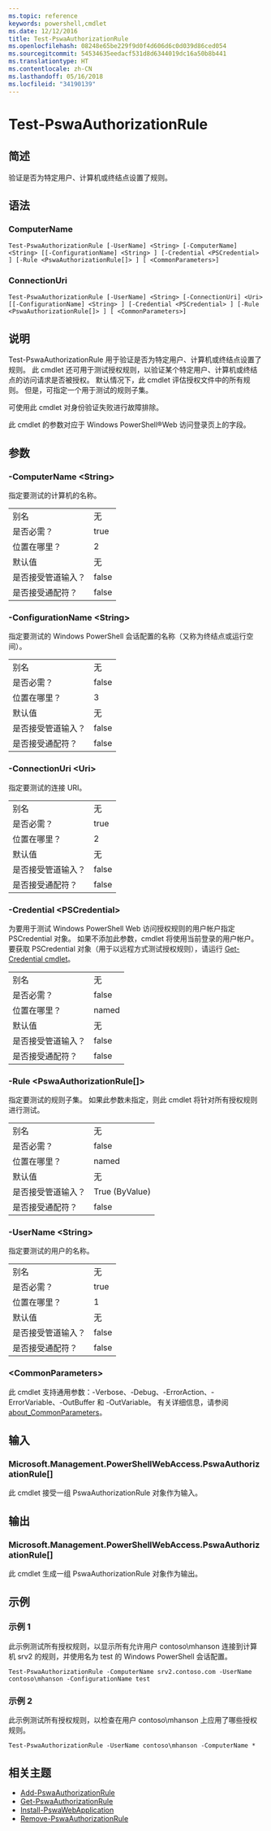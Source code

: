 ```yaml
---
ms.topic: reference
keywords: powershell,cmdlet
ms.date: 12/12/2016
title: Test-PswaAuthorizationRule
ms.openlocfilehash: 08248e65be229f9d0f4d606d6c0d039d86ced054
ms.sourcegitcommit: 54534635eedacf531d8d6344019dc16a50b8b441
ms.translationtype: HT
ms.contentlocale: zh-CN
ms.lasthandoff: 05/16/2018
ms.locfileid: "34190139"
---
```

# <a name="test-pswaauthorizationrule"></a>Test-PswaAuthorizationRule

## <a name="synopsis"></a>简述

验证是否为特定用户、计算机或终结点设置了规则。

## <a name="syntax"></a>语法

### <a name="computername"></a>ComputerName
```
Test-PswaAuthorizationRule [-UserName] <String> [-ComputerName] <String> [[-ConfigurationName] <String> ] [-Credential <PSCredential> ] [-Rule <PswaAuthorizationRule[]> ] [ <CommonParameters>]
```

### <a name="connectionuri"></a>ConnectionUri
```
Test-PswaAuthorizationRule [-UserName] <String> [-ConnectionUri] <Uri> [[-ConfigurationName] <String> ] [-Credential <PSCredential> ] [-Rule <PswaAuthorizationRule[]> ] [ <CommonParameters>]
```

## <a name="description"></a>说明

Test-PswaAuthorizationRule 用于验证是否为特定用户、计算机或终结点设置了规则。
此 cmdlet 还可用于测试授权规则，以验证某个特定用户、计算机或终结点的访问请求是否被授权。
默认情况下，此 cmdlet 评估授权文件中的所有规则。
但是，可指定一个用于测试的规则子集。

可使用此 cmdlet 对身份验证失败进行故障排除。

此 cmdlet 的参数对应于 Windows PowerShell®Web 访问登录页上的字段。

## <a name="parameters"></a>参数

### <a name="-computername-ltstringgt"></a>-ComputerName &lt;String&gt;

指定要测试的计算机的名称。

|||
|-|-|
| 别名                              | 无                                 |
| 是否必需？                            | true                                 |
| 位置在哪里？                            | 2                                    |
| 默认值                        | 无                                 |
| 是否接受管道输入？               | false                                |
| 是否接受通配符？          | false                                |

### <a name="-configurationname-ltstringgt"></a>-ConfigurationName &lt;String&gt;

指定要测试的 Windows PowerShell 会话配置的名称（又称为终结点或运行空间）。

|||
|-|-|
| 别名                              | 无                                 |
| 是否必需？                            | false                                |
| 位置在哪里？                            | 3                                    |
| 默认值                        | 无                                 |
| 是否接受管道输入？               | false                                |
| 是否接受通配符？          | false                                |

### <a name="-connectionuri-lturigt"></a>-ConnectionUri &lt;Uri&gt;

指定要测试的连接 URI。

|||
|-|-|
| 别名                              | 无                                 |
| 是否必需？                            | true                                 |
| 位置在哪里？                            | 2                                    |
| 默认值                        | 无                                 |
| 是否接受管道输入？               | false                                |
| 是否接受通配符？          | false                                |

### <a name="-credential-ltpscredentialgt"></a>-Credential &lt;PSCredential&gt;

为要用于测试 Windows PowerShell Web 访问授权规则的用户帐户指定 PSCredential 对象。 如果不添加此参数，cmdlet 将使用当前登录的用户帐户。 要获取 PSCredential 对象（用于以远程方式测试授权规则），请运行 [Get-Credential cmdlet](http://go.microsoft.com/fwlink/?LinkID=293936)。

|||
|-|-|
| 别名                              | 无                                 |
| 是否必需？                            | false                                |
| 位置在哪里？                            | named                                |
| 默认值                        | 无                                 |
| 是否接受管道输入？               | false                                |
| 是否接受通配符？          | false                                |

### <a name="-rule-ltpswaauthorizationrulegt"></a>-Rule &lt;PswaAuthorizationRule\[\]&gt;

指定要测试的规则子集。 如果此参数未指定，则此 cmdlet 将针对所有授权规则进行测试。

|||
|-|-|
| 别名                              | 无                                 |
| 是否必需？                            | false                                |
| 位置在哪里？                            | named                                |
| 默认值                        | 无                                 |
| 是否接受管道输入？               | True (ByValue)                       |
| 是否接受通配符？          | false                                |

### <a name="-username-ltstringgt"></a>-UserName &lt;String&gt;

指定要测试的用户的名称。

|||
|-|-|
| 别名                              | 无                                 |
| 是否必需？                            | true                                 |
| 位置在哪里？                            | 1                                    |
| 默认值                        | 无                                 |
| 是否接受管道输入？               | false                                |
| 是否接受通配符？          | false                                |

### <a name="ltcommonparametersgt"></a>&lt;CommonParameters&gt;

此 cmdlet 支持通用参数：-Verbose、-Debug、-ErrorAction、-ErrorVariable、-OutBuffer 和 -OutVariable。
有关详细信息，请参阅 [about_CommonParameters](http://go.microsoft.com/fwlink/p/?LinkID=113216)。

## <a name="inputs"></a>输入

### <a name="microsoftmanagementpowershellwebaccesspswaauthorizationrule"></a>Microsoft.Management.PowerShellWebAccess.PswaAuthorizationRule\[\]

此 cmdlet 接受一组 PswaAuthorizationRule 对象作为输入。

## <a name="outputs"></a>输出

### <a name="microsoftmanagementpowershellwebaccesspswaauthorizationrule"></a>Microsoft.Management.PowerShellWebAccess.PswaAuthorizationRule\[\]

此 cmdlet 生成一组 PswaAuthorizationRule 对象作为输出。

## <a name="examples"></a>示例

### <a name="example-1"></a>示例 1

此示例测试所有授权规则，以显示所有允许用户 contoso\\mhanson 连接到计算机 srv2 的规则，并使用名为 test 的 Windows PowerShell 会话配置。

```
Test-PswaAuthorizationRule -ComputerName srv2.contoso.com -UserName contoso\mhanson -ConfigurationName test
```

### <a name="example-2"></a>示例 2

此示例测试所有授权规则，以检查在用户 contoso\\mhanson 上应用了哪些授权规则。

```
Test-PswaAuthorizationRule -UserName contoso\mhanson -ComputerName *
```

## <a name="related-topics"></a>相关主题

- [Add-PswaAuthorizationRule](add-pswaauthorizationrule.md)
- [Get-PswaAuthorizationRule](get-pswaauthorizationrule.md)
- [Install-PswaWebApplication](install-pswawebapplication.md)
- [Remove-PswaAuthorizationRule](remove-pswaauthorizationrule.md)